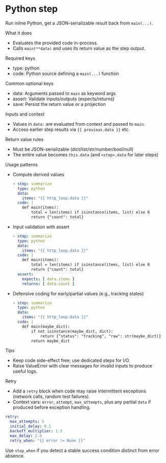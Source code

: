 # Python step

Run inline Python, get a JSON-serializable result back from `main(...)`.

What it does
- Evaluates the provided code in-process.
- Calls `main(**data)` and uses its return value as the step output.

Required keys
- type: python
- code: Python source defining a `main(...)` function

Common optional keys
- data: Arguments passed to `main` as keyword args
- assert: Validate inputs/outputs (expects/returns)
- save: Persist the return value or a projection

Inputs and context
- Values in `data:` are evaluated from context and passed to `main`.
- Access earlier step results via `{{ previous.data }}` etc.

Return value rules
- Must be JSON-serializable (dict/list/str/number/bool/null)
- The entire value becomes `this.data` (and `<step>.data` for later steps)

Usage patterns
- Compute derived values
  ```yaml
  - step: summarize
    type: python
    data:
      items: "{{ http_loop.data }}"
    code: |
      def main(items):
          total = len(items) if isinstance(items, list) else 0
          return {"count": total}
  ```

- Input validation with assert
  ```yaml
  - step: summarize
    type: python
    data:
      items: "{{ http_loop.data }}"
    code: |
      def main(items):
          total = len(items) if isinstance(items, list) else 0
          return {"count": total}
    assert:
      expects: [ data.items ]
      returns: [ data.count ]
  ```

- Defensive coding for early/partial values (e.g., tracking states)
  ```yaml
  - step: summarize
    type: python
    data:
      items: "{{ http_loop.data }}"
    code: |
      def main(maybe_dict):
          if not isinstance(maybe_dict, dict):
              return {"status": "tracking", "raw": str(maybe_dict)}
          return maybe_dict
  ```

Tips
- Keep code side-effect free; use dedicated steps for I/O.
- Raise ValueError with clear messages for invalid inputs to produce useful logs.

Retry
- Add a `retry` block when code may raise intermittent exceptions (network calls, random test failures).
- Context vars: `error`, `attempt`, `max_attempts`, plus any partial `data` if produced before exception handling.
```yaml
retry:
  max_attempts: 5
  initial_delay: 0.2
  backoff_multiplier: 1.5
  max_delay: 2.0
  retry_when: "{{ error != None }}"
```
Use `stop_when` if you detect a stable success condition distinct from error absence.
